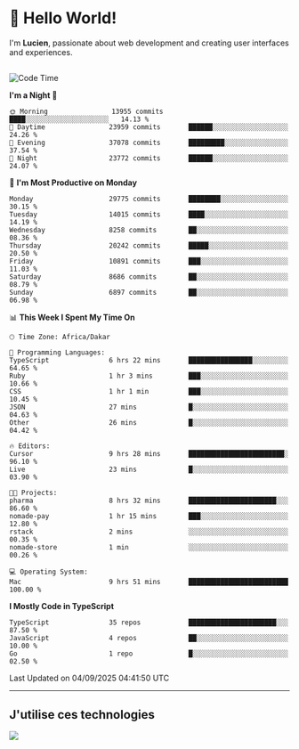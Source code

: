 # 👋 Hello World!

I'm **Lucien**, passionate about web development and creating user interfaces and experiences.

##

<!--START_SECTION:waka-->
![Code Time](http://img.shields.io/badge/Code%20Time-3%2C645%20hrs%2011%20mins-blue)

**I'm a Night 🦉** 

```text
🌞 Morning                13955 commits       ████░░░░░░░░░░░░░░░░░░░░░   14.13 % 
🌆 Daytime                23959 commits       ██████░░░░░░░░░░░░░░░░░░░   24.26 % 
🌃 Evening                37078 commits       █████████░░░░░░░░░░░░░░░░   37.54 % 
🌙 Night                  23772 commits       ██████░░░░░░░░░░░░░░░░░░░   24.07 % 
```
📅 **I'm Most Productive on Monday** 

```text
Monday                   29775 commits       ████████░░░░░░░░░░░░░░░░░   30.15 % 
Tuesday                  14015 commits       ████░░░░░░░░░░░░░░░░░░░░░   14.19 % 
Wednesday                8258 commits        ██░░░░░░░░░░░░░░░░░░░░░░░   08.36 % 
Thursday                 20242 commits       █████░░░░░░░░░░░░░░░░░░░░   20.50 % 
Friday                   10891 commits       ███░░░░░░░░░░░░░░░░░░░░░░   11.03 % 
Saturday                 8686 commits        ██░░░░░░░░░░░░░░░░░░░░░░░   08.79 % 
Sunday                   6897 commits        ██░░░░░░░░░░░░░░░░░░░░░░░   06.98 % 
```


📊 **This Week I Spent My Time On** 

```text
🕑︎ Time Zone: Africa/Dakar

💬 Programming Languages: 
TypeScript               6 hrs 22 mins       ████████████████░░░░░░░░░   64.65 % 
Ruby                     1 hr 3 mins         ███░░░░░░░░░░░░░░░░░░░░░░   10.66 % 
CSS                      1 hr 1 min          ███░░░░░░░░░░░░░░░░░░░░░░   10.45 % 
JSON                     27 mins             █░░░░░░░░░░░░░░░░░░░░░░░░   04.63 % 
Other                    26 mins             █░░░░░░░░░░░░░░░░░░░░░░░░   04.42 % 

🔥 Editors: 
Cursor                   9 hrs 28 mins       ████████████████████████░   96.10 % 
Live                     23 mins             █░░░░░░░░░░░░░░░░░░░░░░░░   03.90 % 

🐱‍💻 Projects: 
pharma                   8 hrs 32 mins       ██████████████████████░░░   86.60 % 
nomade-pay               1 hr 15 mins        ███░░░░░░░░░░░░░░░░░░░░░░   12.80 % 
rstack                   2 mins              ░░░░░░░░░░░░░░░░░░░░░░░░░   00.35 % 
nomade-store             1 min               ░░░░░░░░░░░░░░░░░░░░░░░░░   00.26 % 

💻 Operating System: 
Mac                      9 hrs 51 mins       █████████████████████████   100.00 % 
```

**I Mostly Code in TypeScript** 

```text
TypeScript               35 repos            ██████████████████████░░░   87.50 % 
JavaScript               4 repos             ██░░░░░░░░░░░░░░░░░░░░░░░   10.00 % 
Go                       1 repo              █░░░░░░░░░░░░░░░░░░░░░░░░   02.50 % 
```




 Last Updated on 04/09/2025 04:41:50 UTC
<!--END_SECTION:waka-->
---

## J'utilise ces technologies

<p align="left">
  <a href="https://skillicons.dev">
    <img src="https://skillicons.dev/icons?i=ts,js,go,ruby,css,scss,tailwind,react,vite,nextjs,docker,figma,ableton" />
  </a>
</p>

